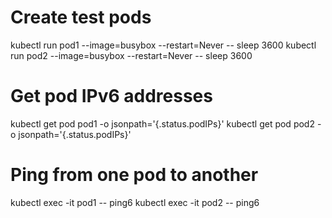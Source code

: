 # Create test pods
kubectl run pod1 --image=busybox --restart=Never -- sleep 3600
kubectl run pod2 --image=busybox --restart=Never -- sleep 3600

# Get pod IPv6 addresses
kubectl get pod pod1 -o jsonpath='{.status.podIPs}'
kubectl get pod pod2 -o jsonpath='{.status.podIPs}'

# Ping from one pod to another
kubectl exec -it pod1 -- ping6 <pod2-ipv6>
kubectl exec -it pod2 -- ping6 <pod1-ipv6>


